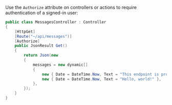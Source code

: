 Use the `Authorize` attribute on controllers or actions to require authentication of a signed-in user:

```csharp
public class MessagesController : Controller
{
    [HttpGet]
    [Route("~/api/messages")]
    [Authorize]
    public JsonResult Get()
    {
        return Json(new
        {
            messages = new dynamic[]
            {
                new { Date = DateTime.Now, Text = "This endpoint is protected." },
                new { Date = DateTime.Now, Text = "Hello, world!" },
            },
        });
    }
}
```